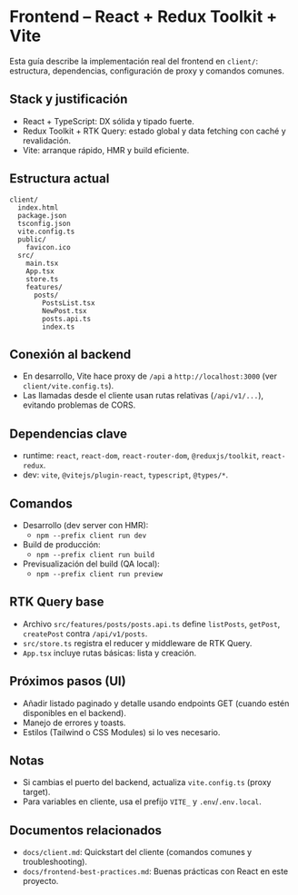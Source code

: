 # Frontend – React + Redux Toolkit + Vite

Esta guía describe la implementación real del frontend en `client/`: estructura, dependencias, configuración de proxy y comandos comunes.

## Stack y justificación
- React + TypeScript: DX sólida y tipado fuerte.
- Redux Toolkit + RTK Query: estado global y data fetching con caché y revalidación.
- Vite: arranque rápido, HMR y build eficiente.

## Estructura actual
```
client/
  index.html
  package.json
  tsconfig.json
  vite.config.ts
  public/
    favicon.ico
  src/
    main.tsx
    App.tsx
    store.ts
    features/
      posts/
        PostsList.tsx
        NewPost.tsx
        posts.api.ts
        index.ts
```

## Conexión al backend
- En desarrollo, Vite hace proxy de `/api` a `http://localhost:3000` (ver `client/vite.config.ts`).
- Las llamadas desde el cliente usan rutas relativas (`/api/v1/...`), evitando problemas de CORS.

## Dependencias clave
- runtime: `react`, `react-dom`, `react-router-dom`, `@reduxjs/toolkit`, `react-redux`.
- dev: `vite`, `@vitejs/plugin-react`, `typescript`, `@types/*`.

## Comandos
- Desarrollo (dev server con HMR):
  - `npm --prefix client run dev`
- Build de producción:
  - `npm --prefix client run build`
- Previsualización del build (QA local):
  - `npm --prefix client run preview`

## RTK Query base
- Archivo `src/features/posts/posts.api.ts` define `listPosts`, `getPost`, `createPost` contra `/api/v1/posts`.
- `src/store.ts` registra el reducer y middleware de RTK Query.
- `App.tsx` incluye rutas básicas: lista y creación.

## Próximos pasos (UI)
- Añadir listado paginado y detalle usando endpoints GET (cuando estén disponibles en el backend).
- Manejo de errores y toasts.
- Estilos (Tailwind o CSS Modules) si lo ves necesario.

## Notas
- Si cambias el puerto del backend, actualiza `vite.config.ts` (proxy target).
- Para variables en cliente, usa el prefijo `VITE_` y `.env`/`.env.local`.

## Documentos relacionados
- `docs/client.md`: Quickstart del cliente (comandos comunes y troubleshooting).
- `docs/frontend-best-practices.md`: Buenas prácticas con React en este proyecto.

